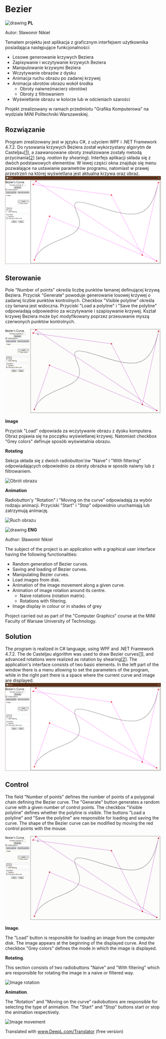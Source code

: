 # Bezier

<img src="https://user-images.githubusercontent.com/55458365/147407359-25cb0fe0-5361-42bc-83f7-6454411516c0.png" alt="drawing" width="30"/> **PL**

Autor: Sławomir Nikiel

Tematem projektu jest aplikacja z graficznym interfejsem użytkownika posiadająca następujące funkcjonalności:
* Losowe generowanie krzywych Beziera
* Zapisywanie i wczytywanie krzywych Beziera
* Manipulowanie krzywymi Beziera
* Wczytywanie obrazów z dysku
* Animacja ruchu obrazu po zadanej krzywej
* Animacja obrotów obrazu wokół środka
    * Obroty naiwne(macierz obrotów)
    * Obroty z filtrowaniem
* Wyświetlanie obrazu w kolorze lub w odcieniach szarości

Projekt zrealizowany w ramach przedmiotu "Grafika Komputerowa" na wydziale MiNI Politechniki Warszawskiej.

## Rozwiązanie
Program zrealizowany jest w języku C#, z użyciem WPF i .NET Framework 4.7.2. Do rysowania krzywych Beziera został wykorzystany algorytm de Casteljau[[1](https://pl.wikipedia.org/wiki/Algorytm_de_Casteljau)], a zaawansowane obroty zrealizowane zostały metodą przycinania[[2](https://www.ocf.berkeley.edu/~fricke/projects/israel/paeth/rotation_by_shearing.html)] (ang. *roation by shearing*).
Interfejs aplikacji składa się z dwóch podstawowych elementów. W lewej części okna znajduje się menu pozwalające na ustawianie parametrów programu, natomiast w prawej przestrzeń na której wyświetlana jest aktualna krzywa oraz obraz.
![Podstawowy widok programu](./Screenshots/General.png "Podstawowy widok programu")

## Sterowanie

Pole "Number of points" określa liczbę punktów łamanej definującej krzywą Beziera. Przycisk "Generate" powoduje generowanie losowej krzywej o zadanej liczbie punktów kontrolnych. Checkbox "Visible polyline" określa czy łamana jest widoczna. Przyciski "Load a polyline" i "Save the polyline" odpowiadają odpowiednio za wczytywanie i szapisywanie krzywej. Kształ krzywej Beziera może być modyfikowany poprzez przesuwanie myszą czerwonych punktów kontrolnych.

![Modyfikacja krzywej](./Screenshots/BezierModify.gif "Modyfikacja krzywej")

**Image**

Przycisk "Load" odpowiada za wczytywanie obrazu z dysku komputera. Obraz pojawia się na początku wyświetlanej krzywej. Natomiast checkbox "Grey colors" definuje sposób wyświetalnia obrazu.

**Rotating**

Sekcja składa się z dwóch radiobutton'ów "Naive" i "With filtering" odpowiadających odpowiednio za obroty obrazka w sposób naiwny lub z filtrowaniem. 

![Obrót obrazu](./Screenshots/BezierRotate.gif "Obrót obrazu")

**Animation**

Radiobutton'y "Rotation" i "Moving on the curve" odpowiadają za wybór rodzaju animacji. Przyciski "Start" i "Stop" odpowidnio uruchamiają lub zatrzymują animację.

![Ruch obrazu](./Screenshots/BezierMove.gif "Ruch obrazu")

<img src="https://user-images.githubusercontent.com/55458365/147407290-1cc0142b-b0d3-43aa-aa65-a702e8371c7b.png" alt="drawing" width="30"/> **ENG** 

Author: Sławomir Nikiel

The subject of the project is an application with a graphical user interface having the following functionalities:
* Random generation of Bezier curves.
* Saving and loading of Bezier curves.
* Manipulating Bezier curves.
* Load images from disk.
* Animation of the image movement along a given curve.
* Animation of image rotation around its centre.
    * Naive rotations (rotation matrix).
    * Rotations with filtering.
* Image display in colour or in shades of grey

Project carried out as part of the "Computer Graphics" course at the MiNI Faculty of Warsaw University of Technology.

## Solution
The program is realized in C# language, using WPF and .NET Framework 4.7.2. The de Casteljau algorithm was used to draw Bezier curves[[1](https://en.wikipedia.org/wiki/De_Casteljau%27s_algorithm)], and advanced rotations were realized as rotation by shearing[[2](https://www.ocf.berkeley.edu/~fricke/projects/israel/paeth/rotation_by_shearing.html)].
The application's interface consists of two basic elements. In the left part of the window there is a menu allowing to set the parameters of the program, while in the right part there is a space where the current curve and image are displayed.
![Basic program view](./Screenshots/General.png "Basic program view")

## Control
The field "Number of points" defines the number of points of a polygonal chain defining the Bezier curve. The "Generate" button generates a random curve with a given number of control points. The checkbox "Visible polyline" defines whether the polyline is visible. The buttons "Load a polyline" and "Save the polyline" are responsible for loading and saving the curve. The shape of the Bezier curve can be modified by moving the red control points with the mouse.

![Curve modification](./Screenshots/BezierModify.gif "Curve modification")

**Image**.

The "Load" button is responsible for loading an image from the computer disk. The image appears at the beginning of the displayed curve. And the checkbox "Grey colors" defines the mode in which the image is displayed.

**Rotating**.

This section consists of two radiobuttons "Naive" and "With filtering" which are responsible for rotating the image in a naive or filtered way. 

![Image rotation](./Screenshots/BezierRotate.gif "Image rotation")

**Animation**.

The "Rotation" and "Moving on the curve" radiobuttons are responsible for selecting the type of animation. The "Start" and "Stop" buttons start or stop the animation respectively.

![Image movement](./Screenshots/BezierMove.gif "Image movement")

Translated with www.DeepL.com/Translator (free version)
